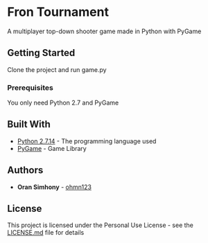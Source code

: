 # Fron Tournament
A multiplayer top-down shooter game made in Python with PyGame

## Getting Started

Clone the project and run game.py

### Prerequisites

You only need Python 2.7 and PyGame

## Built With

* [Python 2.7.14](https://www.python.org/) - The programming language used
* [PyGame](https://www.pygame.org/) - Game Library

## Authors

* **Oran Simhony** - [ohmn123](https://github.com/ohmn123)

## License

This project is licensed under the Personal Use License - see the [LICENSE.md](LICENSE.md) file for details
